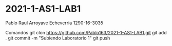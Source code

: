 # 2021-1-AS1-LAB1
Pablo Raul Arroyave Echeverria
1290-16-3035

Comandos
git clon https://github.com/Pablo163/2021-1-AS1-LAB1.git
git add .
git commit -m "Subiendo Laboratorio 1"
git push

